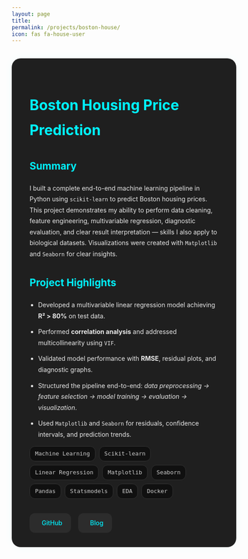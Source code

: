 ```yaml
---
layout: page
title: 
permalink: /projects/boston-house/
icon: fas fa-house-user
---
```


<style>
.project-container {
  background: #1f1f1f;
  padding: 2rem 2.5rem;
  border-radius: 20px;
  box-shadow: 0 0 20px rgba(0, 255, 255, 0.05);
  margin-top: 2rem;
  color: #eaeaea;
  line-height: 1.75;
}

.project-container h1 {
  color: #00f2ff;
  font-size: 2rem;
  margin-bottom: 0.3rem;
}

.project-container .meta {
  font-size: 0.9rem;
  color: #999;
  margin-bottom: 1.5rem;
}

.project-container h2 {
  font-size: 1.4rem;
  margin-top: 2rem;
  color: #00f2ff;
}

.project-container ul {
  margin-top: 1rem;
  padding-left: 1.2rem;
}

.project-container li {
  margin-bottom: 0.7rem;
}

.project-tags {
  display: flex;
  flex-wrap: wrap;
  gap: 0.5rem;
  margin: 0.5rem 0 2rem;
}

.project-tag {
  background: #101010;
  color: #ccc;
  border: 1px solid #333;
  padding: 0.3rem 0.7rem;
  font-size: 0.8rem;
  border-radius: 12px;
  font-family: monospace;
}

.project-links {
  margin-top: 2.5rem;
  display: flex;
  gap: 1.2rem;
  flex-wrap: wrap;
}

.project-links a {
  display: inline-flex;
  align-items: center;
  gap: 0.5rem;
  background: #2c2c2c;
  color: #00f2ff;
  padding: 0.6rem 1.2rem;
  border-radius: 12px;
  font-weight: 500;
  text-decoration: none;
  transition: background 0.3s ease;
}

.project-links a:hover {
  background: #00f2ff;
  color: #000;
}

.project-links i {
  font-size: 1rem;
}
</style>

<div class="project-container">

  <h1>Boston Housing Price Prediction</h1>

  <h2>Summary</h2>
  <p>
    I built a complete end-to-end machine learning pipeline in Python using <code>scikit-learn</code> to predict Boston housing prices. This project demonstrates my ability to perform data cleaning, feature engineering, multivariable regression, diagnostic evaluation, and clear result interpretation — skills I also apply to biological datasets. Visualizations were created with <code>Matplotlib</code> and <code>Seaborn</code> for clear insights.
  </p>

  <h2>Project Highlights</h2>
  <ul>
    <li>Developed a multivariable linear regression model achieving <strong>R² > 80%</strong> on test data.</li>
    <li>Performed <strong>correlation analysis</strong> and addressed multicollinearity using <code>VIF</code>.</li>
    <li>Validated model performance with <strong>RMSE</strong>, residual plots, and diagnostic graphs.</li>
    <li>Structured the pipeline end-to-end: <em>data preprocessing → feature selection → model training → evaluation → visualization</em>.</li>
    <li>Used <code>Matplotlib</code> and <code>Seaborn</code> for residuals, confidence intervals, and prediction trends.</li>
  </ul>

  <div class="project-tags">
    <span class="project-tag">Machine Learning</span>
    <span class="project-tag">Scikit-learn</span>
    <span class="project-tag">Linear Regression</span>
    <span class="project-tag">Matplotlib</span>
    <span class="project-tag">Seaborn</span>
    <span class="project-tag">Pandas</span>
    <span class="project-tag">Statsmodels</span>
    <span class="project-tag">EDA</span>
    <span class="project-tag">Docker</span>
  </div>

  <div class="project-links" style="margin-top: 1rem; display: flex; gap: 1rem;">
    <a href="https://github.com/Tushar-bioinfo/Boston-house-price-prediction" target="_blank" style="text-decoration: none; color: #00f2ff;">
      <i class="fab fa-github"></i> GitHub
    </a>
    <a href="https://tushar-bioinfo.github.io/learning-bioinformatics/posts/boston-house-model/" target="_blank" style="text-decoration: none; color: #00f2ff;">
      <i class="fas fa-book-open"></i> Blog
    </a>
  </div>

</div>

